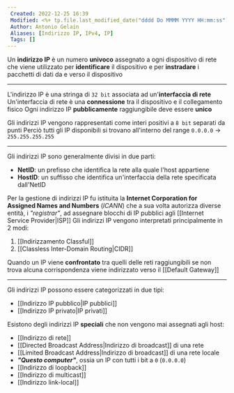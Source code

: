 ```yaml
---
 Created: 2022-12-25 16:39
 Modified: <%+ tp.file.last_modified_date("dddd Do MMMM YYYY HH:mm:ss") %>
 Author: Antonio Gelain
 Aliases: [Indirizzo IP, IPv4, IP]
 Tags: []
---
```


Un **indirizzo IP** è un numero **univoco** assegnato a ogni dispositivo di rete che viene utilizzato per **identificare** il dispositivo e per **instradare** i pacchetti di dati da e verso il dispositivo

---

L'indirizzo IP è una stringa di `32 bit` associata ad un'**interfaccia di rete**
Un'interfaccia di rete è una **connessione** tra il dispositivo e il collegamento fisico
Ogni indirizzo IP **pubblicamente** raggiungibile deve essere **unico**

Gli indirizzi IP vengono rappresentati come interi positivi a `8 bit` separati da punti
Perciò tutti gli IP disponibili si trovano all'interno del range `0.0.0.0` $\rightarrow$ `255.255.255.255`

---

Gli indirizzi IP sono generalmente divisi in due parti:
- **NetID**: un prefisso che identifica la rete alla quale l'host appartiene
- **HostID**: un suffisso che identifica un'interfaccia della rete specificata dall'NetID

Per la gestione di indirizzi IP fu istituita la **Internet Corporation for Assigned Names and Numbers** (*ICANN*) che a sua volta autorizza diverse entità, i *"registrar"*, ad assegnare blocchi di IP pubblici agli [[Internet Service Provider|ISP]]
Gli indirizzi IP vengono interpretati principalmente in 2 modi:
1. [[Indirizzamento Classful]]
2. [[Classless Inter-Domain Routing|CIDR]]

Quando un IP viene **confrontato** tra quelli delle reti raggiungibili se non trova alcuna corrispondenza viene indirizzato verso il [[Default Gateway]]

---

Gli indirizzi IP possono essere categorizzati in due tipi:
- [[Indirizzo IP pubblico|IP pubblici]]
- [[Indirizzo IP privato|IP privati]]

Esistono degli indirizzi IP **speciali** che non vengono mai assegnati agli host:
- [[Indirizzo di rete]]
- [[Directed Broadcast Address|Indirizzo di broadcast]] di una rete
- [[Limited Broadcast Address|Indirizzo di broadcast]] di una rete locale
- ***"Questo computer"***, ossia un IP con tutti i bit a `0` (`0.0.0.0`)
- [[Indirizzo di loopback]]
- [[Indirizzo di multicast]]
- [[Indirizzo link-local]]